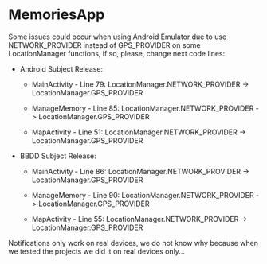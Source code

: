 # MemoriesApp

Some issues could occur when using Android Emulator due to use NETWORK_PROVIDER instead of GPS_PROVIDER on some LocationManager functions, if so, please, change next code lines:

  - Android Subject Release:

    - MainActivity - Line 79: LocationManager.NETWORK_PROVIDER -> LocationManager.GPS_PROVIDER

    - ManageMemory - Line 85: LocationManager.NETWORK_PROVIDER -> LocationManager.GPS_PROVIDER

    - MapActivity - Line 51: LocationManager.NETWORK_PROVIDER -> LocationManager.GPS_PROVIDER

  - BBDD Subject Release:
  
    - MainActivity - Line 86: LocationManager.NETWORK_PROVIDER -> LocationManager.GPS_PROVIDER
    
    - ManageMemory - Line 90: LocationManager.NETWORK_PROVIDER -> LocationManager.GPS_PROVIDER
    
    - MapActivity - Line 55: LocationManager.NETWORK_PROVIDER -> LocationManager.GPS_PROVIDER

Notifications only work on real devices, we do not know why because when we tested the projects we did it on real devices only...
